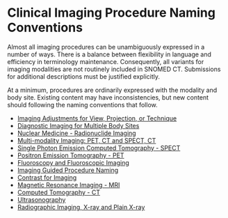 # Clinical Imaging Procedure Naming Conventions

Almost all imaging procedures can be unambiguously expressed in a number of ways. There is a balance between flexibility in language and efficiency in terminology maintenance. Consequently, all variants for imaging modalities are not routinely included in SNOMED CT. Submissions for additional descriptions must be justified explicitly.

At a minimum, procedures are ordinarily expressed with the modality and body site. Existing content may have inconsistencies, but new content should following the naming conventions that follow.

  * [Imaging Adjustments for View, Projection, or Technique](174691334.html)
  * [Diagnostic Imaging for Multiple Body Sites](Diagnostic-Imaging-for-Multiple-Body-Sites_174691333.html)
  * [Nuclear Medicine - Radionuclide Imaging](Nuclear-Medicine---Radionuclide-Imaging_174691332.html)
  * [Multi-modality Imaging: PET, CT and SPECT, CT](174691331.html)
  * [Single Photon Emission Computed Tomography - SPECT](Single-Photon-Emission-Computed-Tomography---SPECT_174691330.html)
  * [Positron Emission Tomography - PET](Positron-Emission-Tomography---PET_174691329.html)
  * [Fluoroscopy and Fluoroscopic Imaging](Fluoroscopy-and-Fluoroscopic-Imaging_174691328.html)
  * [Imaging Guided Procedure Naming](Imaging-Guided-Procedure-Naming_174691327.html)
  * [Contrast for Imaging](Contrast-for-Imaging_174691326.html)
  * [Magnetic Resonance Imaging - MRI](Magnetic-Resonance-Imaging---MRI_174691324.html)
  * [Computed Tomography - CT](Computed-Tomography---CT_174691323.html)
  * [Ultrasonography](Ultrasonography_174691322.html)
  * [Radiographic Imaging, X-ray and Plain X-ray](174691321.html)

